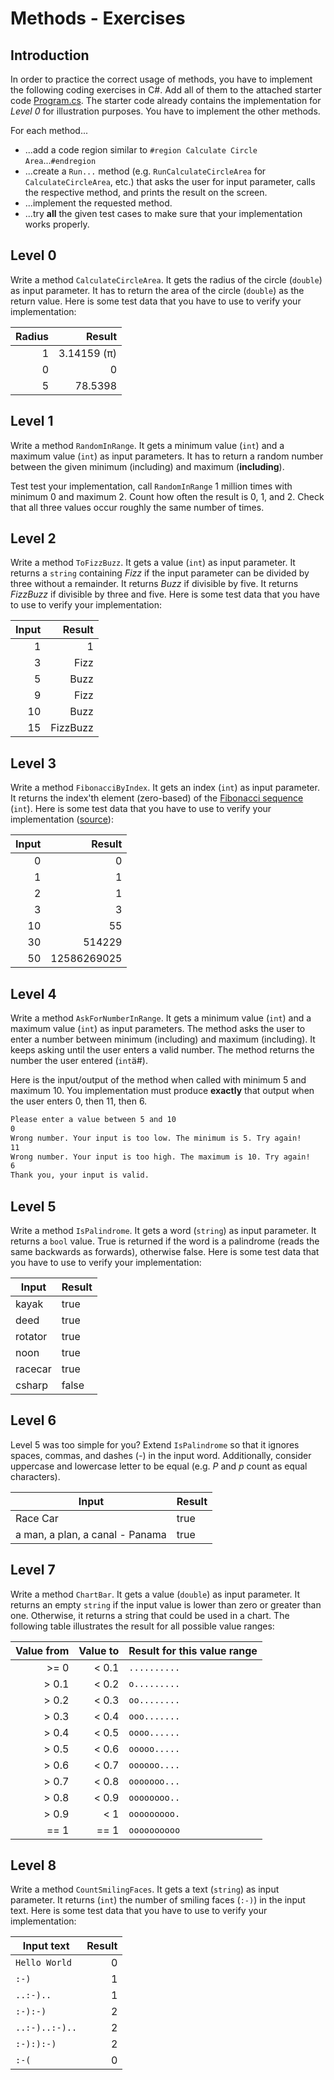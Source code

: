 # Methods - Exercises

## Introduction

In order to practice the correct usage of methods, you have to implement the following coding exercises in C#. Add all of them to the attached starter code [Program.cs](Program.cs). The starter code already contains the implementation for *Level 0* for illustration purposes. You have to implement the other methods.

For each method...

* ...add a code region similar to `#region Calculate Circle Area`...`#endregion`
* ...create a `Run...` method (e.g. `RunCalculateCircleArea` for `CalculateCircleArea`, etc.) that asks the user for input parameter, calls the respective method, and prints the result on the screen.
* ...implement the requested method.
* ...try **all** the given test cases to make sure that your implementation works properly.

## Level 0

Write a method `CalculateCircleArea`. It gets the radius of the circle (`double`) as input parameter. It has to return the area of the circle (`double`) as the return value. Here is some test data that you have to use to verify your implementation:

| Radius |      Result |
| -----: | ----------: |
|      1 | 3.14159 (π) |
|      0 |           0 |
|      5 |     78.5398 |

## Level 1

Write a method `RandomInRange`. It gets a minimum value (`int`) and a maximum value (`int`) as input parameters. It has to return a random number between the given minimum (including) and maximum (**including**).

Test test your implementation, call `RandomInRange` 1 million times with minimum 0 and maximum 2. Count how often the result is 0, 1, and 2. Check that all three values occur roughly the same number of times.

## Level 2

Write a method `ToFizzBuzz`. It gets a value (`int`) as input parameter. It returns a `string` containing *Fizz* if the input parameter can be divided by three without a remainder. It returns *Buzz* if divisible by five. It returns *FizzBuzz* if divisible by three and five. Here is some test data that you have to use to verify your implementation:

| Input |   Result |
| ----: | -------: |
|     1 |        1 |
|     3 |     Fizz |
|     5 |     Buzz |
|     9 |     Fizz |
|    10 |     Buzz |
|    15 | FizzBuzz |

## Level 3

Write a method `FibonacciByIndex`. It gets an index (`int`) as input parameter. It returns the index'th element (zero-based) of the [Fibonacci sequence](https://en.wikipedia.org/wiki/Fibonacci_number) (`int`). Here is some test data that you have to use to verify your implementation ([source](https://planetmath.org/listoffibonaccinumbers)):

| Input |      Result |
| ----: | ----------: |
|     0 |           0 |
|     1 |           1 |
|     2 |           1 |
|     3 |           3 |
|    10 |          55 |
|    30 |      514229 |
|    50 | 12586269025 |

## Level 4

Write a method `AskForNumberInRange`. It gets a minimum value (`int`) and a maximum value (`int`) as input parameters. The method asks the user to enter a number between minimum (including) and maximum (including). It keeps asking until the user enters a valid number. The method returns the number the user entered (`int`ä#).

Here is the input/output of the method when called with minimum 5 and maximum 10. You implementation must produce **exactly** that output when the user enters 0, then 11, then 6.

```txt
Please enter a value between 5 and 10
0
Wrong number. Your input is too low. The minimum is 5. Try again!
11
Wrong number. Your input is too high. The maximum is 10. Try again!
6
Thank you, your input is valid.
```

## Level 5

Write a method `IsPalindrome`. It gets a word (`string`) as input parameter. It returns a `bool` value. True is returned if the word is a palindrome (reads the same backwards as forwards), otherwise false. Here is some test data that you have to use to verify your implementation:

| Input   | Result |
| ------- | ------ |
| kayak   | true   |
| deed    | true   |
| rotator | true   |
| noon    | true   |
| racecar | true   |
| csharp  | false  |

## Level 6

Level 5 was too simple for you? Extend `IsPalindrome` so that it ignores spaces, commas, and dashes (*-*) in the input word. Additionally, consider uppercase and lowercase letter to be equal (e.g. *P* and *p* count as equal characters).

| Input                           | Result |
| ------------------------------- | ------ |
| Race Car                        | true   |
| a man, a plan, a canal - Panama | true   |

## Level 7

Write a method `ChartBar`. It gets a value (`double`) as input parameter. It returns an empty `string` if the input value is lower than zero or greater than one. Otherwise, it returns a string that could be used in a chart. The following table illustrates the result for all possible value ranges:

| Value from | Value to | Result for this value range |
| ---------: | -------: | --------------------------- |
|       >= 0 |    < 0.1 | `..........`                |
|      > 0.1 |    < 0.2 | `o.........`                |
|      > 0.2 |    < 0.3 | `oo........`                |
|      > 0.3 |    < 0.4 | `ooo.......`                |
|      > 0.4 |    < 0.5 | `oooo......`                |
|      > 0.5 |    < 0.6 | `ooooo.....`                |
|      > 0.6 |    < 0.7 | `oooooo....`                |
|      > 0.7 |    < 0.8 | `ooooooo...`                |
|      > 0.8 |    < 0.9 | `oooooooo..`                |
|      > 0.9 |      < 1 | `ooooooooo.`                |
|       == 1 |     == 1 | `oooooooooo`                |

## Level 8

Write a method `CountSmilingFaces`. It gets a text (`string`) as input parameter. It returns (`int`) the number of smiling faces (`:-)`) in the input text. Here is some test data that you have to use to verify your implementation:

| Input text     | Result |
| -------------- | -----: |
| `Hello World`  |      0 |
| `:-)`          |      1 |
| `..:-)..`      |      1 |
| `:-):-)`       |      2 |
| `..:-)..:-)..` |      2 |
| `:-):):-)`     |      2 |
| `:-(`          |      0 |
